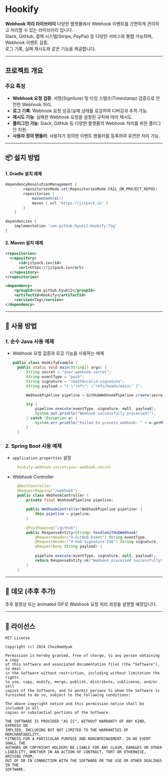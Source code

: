 # Hookify
**Webhook 처리 라이브러리**
다양한 플랫폼에서 Webhook 이벤트를 간편하게 관리하고 처리할 수 있는 라이브러리 입니다.</br>
Slack, GitHub, 결제 시스템(Stripe, PayPal) 등 다양한 서비스와 통합 가능하며, Webhook 이벤트 검증,</br>
로그 기록, 실패 재시도와 같은 기능을 제공합니다.</br>

---

## 프로젝트 개요
### 주요 특징
- **Webhook 요청 검증**: 서명(Signiture) 및 타임 스탬프(Timestamp) 검증으로 안전한 Webhook 처리.
- **로그 기록**: Webhook 요청 성공/실패 상태를 로깅하여 디버깅과 추적 가능.
- **재시도 기능**: 실패한 Webhook 요청을 설정된 규칙에 따라 재시도.
- **플러그인 가능**: Slack, GitHub 등 다양한 플랫폼의 Webhook 처리를 위한 플러그인 지원.
- **사용자 정의 핸들러**: 사용자가 정의한 이벤트 핸들러를 등록하여 유연한 처리 가능.

---

## 📦 설치 방법
#### 1. Gradle 설치 예제

```gradle
dependencyResolutionManagement {
		repositoriesMode.set(RepositoriesMode.FAIL_ON_PROJECT_REPOS)
		repositories {
			mavenCentral()
			maven { url 'https://jitpack.io' }
		}
	}

dependencies {
    implementation 'com.github.hyuk12:Hookify:Tag'
}
```

#### 2. Maven 설치 예제
```xml
<repositories>
  <repository>
      <id>jitpack.io</id>
      <url>https://jitpack.io</url>
  </repository>
</repositories>

<dependency>
    <groupId>com.github.hyuk12</groupId>
    <artifactId>Hookify</artifactId>
    <version>Tag</version>
</dependency>
```

---

## 🚀 사용 방법

### 1. 순수 Java 사용 예제
- Webhook 요청 검증과 로깅 기능을 사용하는 예제

  ```java
  public class HookifyExample {
    public static void main(String[] args) {
        String secret = "your-webhook-secret";
        String eventType = "push";
        String signature = "sha256=valid-signature";
        String payload = "{ \"ref\": \"refs/heads/main\" }";

        WebhookPipeline pipeline = GitHubWebhookPipeline.create(secret);

        try {
            pipeline.execute(eventType, signature, null, payload);
            System.out.println("Webhook successfully processed!");
        } catch (Exception e) {
            System.err.println("Failed to process webhook: " + e.getMessage());
        }
    }
  ```

### 2. Spring Boot 사용 예제
  - `application.properties` 설정
    ```yml
      hookify.webhook.secret=your-webhook-secret
    ```
  - Webhook Controller
    ```java
      @RestController
      @RequestMapping("/webhook")
      public class WebhookController {
          private final WebhookPipeline pipeline;
      
          public WebhookController(WebhookPipeline pipeline) {
              this.pipeline = pipeline;
          }
      
          @PostMapping("/github")
          public ResponseEntity<String> handleGitHubWebhook(
              @RequestHeader("X-GitHub-Event") String eventType,
              @RequestHeader("X-Hub-Signature-256") String signature,
              @RequestBody String payload) {
      
              pipeline.execute(eventType, signature, null, payload);
              return ResponseEntity.ok("Webhook processed successfully!");
          }
      }
    ```
---

## 🎥 데모 (추후 추가)

추후 동영상 또는 animated GIF로 Webhook 요청 처리 과정을 설명할 예정입니다.

---

## 📄 라이선스

```text
MIT License

Copyright (c) 2024 ChoiHaeHyuk

Permission is hereby granted, free of charge, to any person obtaining a copy
of this software and associated documentation files (the "Software"), to deal
in the Software without restriction, including without limitation the rights
to use, copy, modify, merge, publish, distribute, sublicense, and/or sell
copies of the Software, and to permit persons to whom the Software is
furnished to do so, subject to the following conditions:

The above copyright notice and this permission notice shall be included in all
copies or substantial portions of the Software.

THE SOFTWARE IS PROVIDED "AS IS", WITHOUT WARRANTY OF ANY KIND, EXPRESS OR
IMPLIED, INCLUDING BUT NOT LIMITED TO THE WARRANTIES OF MERCHANTABILITY,
FITNESS FOR A PARTICULAR PURPOSE AND NONINFRINGEMENT. IN NO EVENT SHALL THE
AUTHORS OR COPYRIGHT HOLDERS BE LIABLE FOR ANY CLAIM, DAMAGES OR OTHER
LIABILITY, WHETHER IN AN ACTION OF CONTRACT, TORT OR OTHERWISE, ARISING FROM,
OUT OF OR IN CONNECTION WITH THE SOFTWARE OR THE USE OR OTHER DEALINGS IN THE
SOFTWARE.

```
